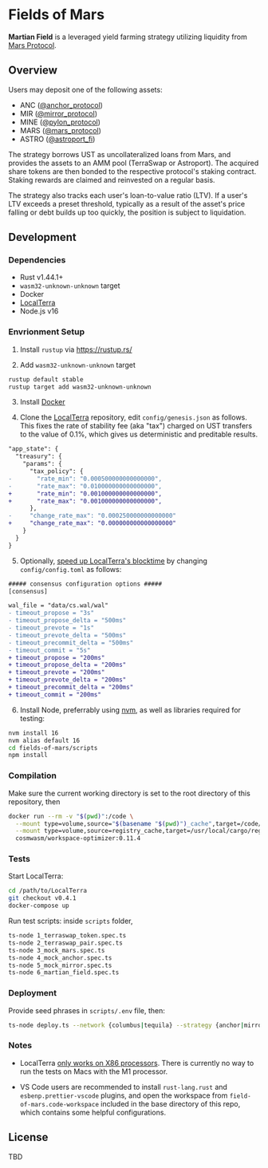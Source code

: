 # Fields of Mars

**Martian Field** is a leveraged yield farming strategy utilizing liquidity from [Mars Protocol](https://twitter.com/mars_protocol).

## Overview

Users may deposit one of the following assets:

- ANC ([@anchor_protocol](https://twitter.com/anchor_protocol))
- MIR ([@mirror_protocol](https://twitter.com/mirror_protocol))
- MINE ([@pylon_protocol](https://twitter.com/pylon_protocol))
- MARS ([@mars_protocol](https://twitter.com/mars_protocol))
- ASTRO ([@astroport_fi](https://twitter.com/astroport_fi))

The strategy borrows UST as uncollateralized loans from Mars, and provides the assets to an AMM pool (TerraSwap or Astroport). The acquired share tokens are then bonded to the respective protocol's staking contract. Staking rewards are claimed and reinvested on a regular basis.

The strategy also tracks each user's loan-to-value ratio (LTV). If a user's LTV exceeds a preset threshold, typically as a result of the asset's price falling or debt builds up too quickly, the position is subject to liquidation.

## Development

### Dependencies

- Rust v1.44.1+
- `wasm32-unknown-unknown` target
- Docker
- [LocalTerra](https://github.com/terra-project/LocalTerra)
- Node.js v16

### Envrionment Setup

1. Install `rustup` via https://rustup.rs/

2. Add `wasm32-unknown-unknown` target

```sh
rustup default stable
rustup target add wasm32-unknown-unknown
```

3. Install [Docker](https://www.docker.com/)

4. Clone the [LocalTerra](https://github.com/terra-project/LocalTerra#usage) repository, edit `config/genesis.json` as follows. This fixes the rate of stability fee (aka "tax") charged on UST transfers to the value of 0.1%, which gives us deterministic and preditable results.

```diff
"app_state": {
  "treasury": {
    "params": {
      "tax_policy": {
-       "rate_min": "0.000500000000000000",
-       "rate_max": "0.010000000000000000",
+       "rate_min": "0.001000000000000000",
+       "rate_max": "0.001000000000000000",
      },
-     "change_rate_max": "0.000250000000000000"
+     "change_rate_max": "0.000000000000000000"
    }
  }
}
```

5. Optionally, [speed up LocalTerra's blocktime](https://github.com/terra-project/LocalTerra#pro-tip-speed-up-block-time) by changing `config/config.toml` as follows:

```diff
##### consensus configuration options #####
[consensus]

wal_file = "data/cs.wal/wal"
- timeout_propose = "3s"
- timeout_propose_delta = "500ms"
- timeout_prevote = "1s"
- timeout_prevote_delta = "500ms"
- timeout_precommit_delta = "500ms"
- timeout_commit = "5s"
+ timeout_propose = "200ms"
+ timeout_propose_delta = "200ms"
+ timeout_prevote = "200ms"
+ timeout_prevote_delta = "200ms"
+ timeout_precommit_delta = "200ms"
+ timeout_commit = "200ms"
```

6. Install Node, preferrably using [nvm](https://github.com/nvm-sh/nvm#installing-and-updating), as well as libraries required for testing:

```bash
nvm install 16
nvm alias default 16
cd fields-of-mars/scripts
npm install
```

### Compilation

Make sure the current working directory is set to the root directory of this repository, then

```bash
docker run --rm -v "$(pwd)":/code \
  --mount type=volume,source="$(basename "$(pwd)")_cache",target=/code/target \
  --mount type=volume,source=registry_cache,target=/usr/local/cargo/registry \
  cosmwasm/workspace-optimizer:0.11.4
```

### Tests

Start LocalTerra:

```bash
cd /path/to/LocalTerra
git checkout v0.4.1
docker-compose up
```

Run test scripts: inside `scripts` folder,

```bash
ts-node 1_terraswap_token.spec.ts
ts-node 2_terraswap_pair.spec.ts
ts-node 3_mock_mars.spec.ts
ts-node 4_mock_anchor.spec.ts
ts-node 5_mock_mirror.spec.ts
ts-node 6_martian_field.spec.ts
```

### Deployment

Provide seed phrases in `scripts/.env` file, then:

```bash
ts-node deploy.ts --network {columbus|tequila} --strategy {anchor|mirror} [--code-id <codeId>]
```

### Notes

- LocalTerra [only works on X86 processors](https://github.com/terra-project/LocalTerra#requirements). There is currently no way to run the tests on Macs with the M1 processor.

- VS Code users are recommended to install `rust-lang.rust` and `esbenp.prettier-vscode` plugins, and open the workspace from `field-of-mars.code-workspace` included in the base directory of this repo, which contains some helpful configurations.

## License

TBD
